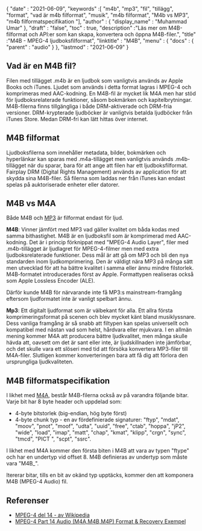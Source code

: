 {
  "date" : "2021-06-09",
  "keywords" :[ "m4b", "mp3", "fil", "tillägg", "format", "vad är m4b filformat", "musik", "m4b filformat", "M4b vs MP3", "m4b filformatspecifikation "],
  "author" : {
    "display_name" : "Muhammad Umar"
},
  "draft" : "false",
  "toc" : true,
  "description" :"Läs mer om M4B-filformat och API:er som kan skapa, konvertera och öppna M4B-filer.",
  "title" :"M4B - MPEG-4 ljudboksfilformat",
  "linktitle" : "M4B",
  "menu" : {
    "docs" : {
      "parent" : "audio"
}
},
  "lastmod" : "2021-06-09"
}

## Vad är en M4B fil?

Filen med tillägget .m4b är en ljudbok som vanligtvis används av Apple Books och iTunes. Ljudet som används i detta format lagras i MPEG-4 och komprimeras med AAC-kodning. En M4B-fil är mycket lik M4A men har stöd för ljudboksrelaterade funktioner, såsom bokmärken och kapitelbrytningar. M4B-filerna finns tillgängliga i både DRM-aktiverade och DRM-fria versioner. DRM-krypterade ljudböcker är vanligtvis betalda ljudböcker från iTunes Store. Medan DRM-fri kan lätt hittas över internet.

## M4B filformat

Ljudboksfilerna som innehåller metadata, bilder, bokmärken och hyperlänkar kan sparas med .m4a-tillägget men vanligtvis används .m4b-tillägget när du sparar, bara för att ange att filen har ett ljudboksfilformat. Fairplay DRM (Digital Rights Management) används av application för att skydda sina M4B-filer. Så filerna som laddas ner från iTunes kan endast spelas på auktoriserade enheter eller datorer.


## M4B vs M4A

Både M4B och [MP3](/audio/mp3/) är filformat endast för ljud.

**M4B**: Vinner jämfört med MP3 vad gäller kvalitet om båda kodas med samma bithastighet. M4B är en ljudboksfil som är komprimerad med AAC-kodning. Det är i princip förknippat med "MPEG-4 Audio Layer", filer med .m4b-tillägget är ljudlagret för MPEG-4-filmer men med extra ljudboksrelaterade funktioner. Dess mål är att gå om MP3 och bli den nya standarden inom ljudkomprimering. Den är väldigt nära MP3 på många sätt men utvecklad för att ha bättre kvalitet i samma eller ännu mindre filstorlek. M4B-formatet introducerades först av Apple. Formattypen realiseras också som Apple Lossless Encoder (ALE).

Därför kunde M4B för närvarande inte få MP3:s mainstream-framgång eftersom ljudformatet inte är vanligt spelbart ännu.

**Mp3**: Ett digitalt ljudformat som är välbekant för alla. Ett allra första komprimeringsformat på scenen och blev mycket känt bland musiklyssnare. Dess vanliga framgång är så snabb att filtypen kan spelas universellt och kompatibel med nästan vad som helst, hårdvara eller mjukvara. I en allmän mening kommer M4A att producera bättre ljudkvalitet, men många skulle hävda att, oavsett om det är sant eller inte, är ljudskillnaden inte jämförbar, och det skulle vara ett slöseri med tid att försöka konvertera MP3-filer till M4A-filer. Slutligen kommer konverteringen bara att få dig att förlora den ursprungliga ljudkvaliteten.

## M4B filformatspecifikation

I likhet med [M4A](/sv/audio/m4a/), består M4B-filerna också av på varandra följande bitar. Varje bit har 8 byte header och uppdelad som:
- 4-byte bitstorlek (big-endian, hög byte först)
- 4-byte chunk typ - en av fördefinierade signaturer: "ftyp", "mdat", "moov", "pnot", "moof", "udta", "uuid", "free", "ctab", "hoppa", "jP2", "wide", "load", "imap", "matt", "chap", "kmat", "klipp", "crgn", "sync", "tmcd", "PICT ", "scpt", "ssrc".

I likhet med M4A kommer den första biten i M4B att vara av typen "ftype" och har en undertyp vid offset 8. M4B definieras av undertyp som måste vara "M4B_".

Itererar bitar, tills en bit av okänd typ upptäcks, kommer den att komponera M4B (MPEG-4 Audio) fil.

## Referenser

* [MPEG-4 del 14 - av Wikipedia](https://en.wikipedia.org/wiki/MPEG-4_Part_14)
* [MPEG-4 Part 14 Audio (M4A,M4B,M4P) Format & Recovery Exempel](https://www.file-recovery.com/m4a-signature-format.htm)

